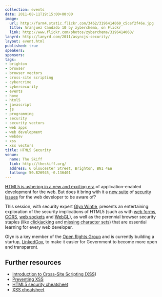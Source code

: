 ```yaml
---
collection: events
date: 2011-08-11T19:15:00+00:00
image:
  url: http://farm4.static.flickr.com/3462/3196414060_c5cef2f46e.jpg
  title: Aranjuez Candado 10 by zyberchema, on Flickr
  link: http://www.flickr.com/photos/zyberchema/3196414060/
lanyrd: http://lanyrd.com/2011/asyncjs-security/
layout: event.html
published: true
speakers:
sponsors:
tags:
- brighton
- browser
- browser vectors
- cross-site scripting
- cybercrime
- cybersecurity
- events
- hove
- html5
- javascript
- js
- programming
- security
- security vectors
- web apps
- web development
- webdev
- xss
- xss vectors
title: HTML5 Security
venue:
  name: The Skiff
  link: http://theskiff.org/
  address: 6 Gloucester Street, Brighton, BN1 4EW
  latlong: 50.826945,-0.136401
---
```


<p class="summary"><a href="http://www.html5rocks.com">HTML5 is ushering in a new and exciting era</a> of application-enabled development for the web. But does it bring with it a <a href="http://mashable.com/2011/04/29/html5-web-security/">new suite</a> of <a href="http://www.thespanner.co.uk/2009/12/06/html5-new-xss-vectors/">security issues</a> for the web developer to be aware of?</p>

<p>This session, with security expert <a href="http://twitter.com/glynwintle">Glyn Wintle</a>, presents an entertaining exploration of the security implications of HTML5 (such as with <a href="http://diveintohtml5.org/forms.html">web forms</a>, <a href="http://www.html5rocks.com/en/tutorials/file/xhr2/#toc-cors"><abbr title="Cross-Origin Resource Sharing">CORS</abbr></a>, <a href="http://www.html5rocks.com/en/tutorials/websockets/basics/">web sockets</a> and <a href="http://www.khronos.org/webgl/wiki/Getting_Started">WebGL</a>), as well as the perennial browser security staples (like <a href="http://james.padolsey.com/general/clickjacking-twitter/">clickjacking</a> and <a href="http://code.google.com/p/doctype/wiki/ArticleUtf7">missing character sets</a>) that are essential learning for every web developer.</p>

<p>Glyn is a key member of the <a href="http://www.openrightsgroup.org">Open Rights Group</a> and is currently building a startup, <a href="http://linkedgov.org">LinkedGov</a>, to make it easier for Government to become more open and transparent.</p>

<h2>Further resources</h2>
<ul>
<li>
<a href="http://code.google.com/p/doctype/wiki/ArticleIntroductionToXSS">Introduction to Cross-Site Scripting (XSS</a>)</li>
	<li><a href="https://www.owasp.org/index.php/XSS_(Cross_Site_Scripting)_Prevention_Cheat_Sheet">Preventing XSS</a></li>
	<li><a href="http://html5sec.org">HTML5 security cheatsheet</a></li>
	<li><a href="http://ha.ckers.org/xss.html">XSS cheatsheet</a></li>
</ul>
